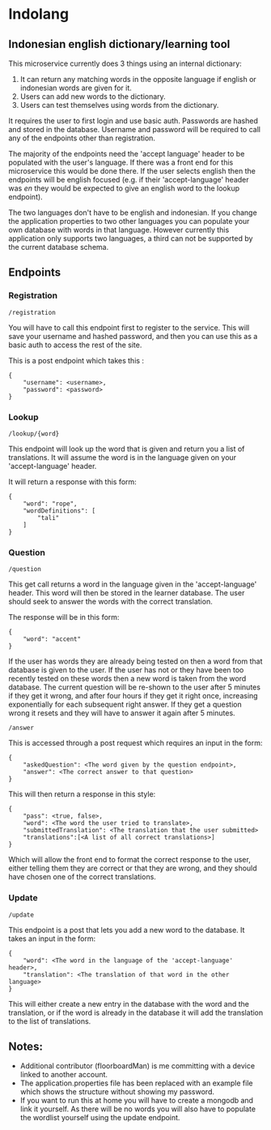 # Indolang

## Indonesian english dictionary/learning tool

This microservice currently does 3 things using an internal dictionary:

1) It can return any matching words in the opposite language if english or indonesian words are given for it.
2) Users can add new words to the dictionary.
3) Users can test themselves using words from the dictionary.

It requires the user to first login and use basic auth. Passwords are hashed and stored in the database. Username and
password will be required to call any of the endpoints other than registration.

The majority of the endpoints need the 'accept language' header to be populated with the user's language. If there was a
front end for this microservice this would be done there. If the user selects english then the endpoints will be english
focused (e.g. if their 'accept-language' header was _en_ they would be expected to give an english word to the lookup
endpoint).

The two languages don't have to be english and indonesian. If you change the application properties to two other
languages you can populate your own database with words in that language. However currently this application only
supports two languages, a third can not be supported by the current database schema.

## Endpoints

### Registration

    /registration

You will have to call this endpoint first to register to the service. This will save your username and hashed password,
and then you can use this as a basic auth to access the rest of the site.

This is a post endpoint which takes this :

    {
        "username": <username>,
        "password": <password>
    }


### Lookup

    /lookup/{word}

This endpoint will look up the word that is given and return you a list of translations. It will assume the word is in
the language given on your 'accept-language' header.

It will return a response with this form:

    {
        "word": "rope",
        "wordDefinitions": [
            "tali"
        ]
    }

### Question

    /question

This get call returns a word in the language given in the 'accept-language' header. This word will then be stored in the
learner database. The user should seek to answer the words with the correct translation.

The response will be in this form:

    {
        "word": "accent"
    }

If the user has words they are already being tested on then a word from that database is given to the user. If the user
has not or they have been too recently tested on these words then a new word is taken from the word database. The
current question will be re-shown to the user after 5 minutes if they get it wrong, and after four hours if they get it
right once, increasing exponentially for each subsequent right answer. If they get a question wrong it resets and they
will have to answer it again after 5 minutes.

    /answer

This is accessed through a post request which requires an input in the form:

    {
        "askedQuestion": <The word given by the question endpoint>,
        "answer": <The correct answer to that question>
    }

This will then return a response in this style:

    {
        "pass": <true, false>,
        "word": <The word the user tried to translate>,
        "submittedTranslation": <The translation that the user submitted>
        "translations":[<A list of all correct translations>]
    }

Which will allow the front end to format the correct response to the user, either telling them they are correct or that
they are wrong, and they should have chosen one of the correct translations.

### Update

    /update

This endpoint is a post that lets you add a new word to the database. It takes an input in the form:

    {
        "word": <The word in the language of the 'accept-language' header>,
        "translation": <The translation of that word in the other language>
    }

This will either create a new entry in the database with the word and the translation, or if the word is already in the
database it will add the translation to the list of translations.

## Notes:

- Additional contributor (floorboardMan) is me committing with a device linked to another account.
- The application.properties file has been replaced with an example file which shows the structure without showing my
  password.
- If you want to run this at home you will have to create a mongodb and link it yourself. As there will be no words you
  will also have to populate the wordlist yourself using the update endpoint.
